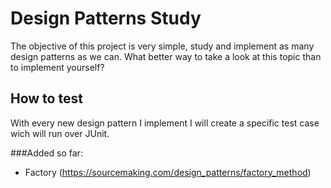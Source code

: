 # Design Patterns Study
The objective of this project is very simple, study and implement as many design patterns as we can.
What better way to take a look at this topic than to implement yourself?

## How to test
With every new design pattern I implement I will create a specific test case wich will run over JUnit.

###Added so far:
- Factory (https://sourcemaking.com/design_patterns/factory_method)
